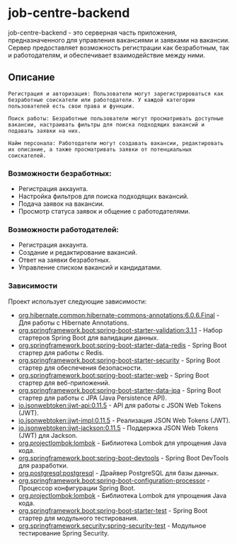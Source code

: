 # job-centre-backend 

job-centre-backend  - это серверная часть приложения, предназначенного для управления вакансиями и заявками на вакансии. Сервер предоставляет возможность регистрации как безработным, так и работодателям, и обеспечивает взаимодействие между ними.

## Описание

    Регистрация и авторизация: Пользователи могут зарегистрироваться как безработные соискатели или работодатели. У каждой категории пользователей есть свои права и функции.

    Поиск работы: Безработные пользователи могут просматривать доступные вакансии, настраивать фильтры для поиска подходящих вакансий и подавать заявки на них.

    Найм персонала: Работодатели могут создавать вакансии, редактировать их описание, а также просматривать заявки от потенциальных соискателей.

### Возможности безработных:

- Регистрация аккаунта.
- Настройка фильтров для поиска подходящих вакансий.
- Подача заявок на вакансии.
- Просмотр статуса заявок и общение с работодателями.

### Возможности работодателей:

- Регистрация аккаунта.
- Создание и редактирование вакансий.
- Ответ на заявки безработных.
- Управление списком вакансий и кандидатами.

### Зависимости

Проект использует следующие зависимости:

- [org.hibernate.common:hibernate-commons-annotations:6.0.6.Final](https://mvnrepository.com/artifact/org.hibernate.common/hibernate-commons-annotations/6.0.6.Final) - Для работы с Hibernate Annotations.
- [org.springframework.boot:spring-boot-starter-validation:3.1.1](https://mvnrepository.com/artifact/org.springframework.boot/spring-boot-starter-validation/3.1.1) - Набор стартеров Spring Boot для валидации данных.
- [org.springframework.boot:spring-boot-starter-data-redis](https://mvnrepository.com/artifact/org.springframework.boot/spring-boot-starter-data-redis) - Spring Boot стартер для работы с Redis.
- [org.springframework.boot:spring-boot-starter-security](https://mvnrepository.com/artifact/org.springframework.boot/spring-boot-starter-security) - Spring Boot стартер для обеспечения безопасности.
- [org.springframework.boot:spring-boot-starter-web](https://mvnrepository.com/artifact/org.springframework.boot/spring-boot-starter-web) - Spring Boot стартер для веб-приложений.
- [org.springframework.boot:spring-boot-starter-data-jpa](https://mvnrepository.com/artifact/org.springframework.boot/spring-boot-starter-data-jpa) - Spring Boot стартер для работы с JPA (Java Persistence API).
- [io.jsonwebtoken:jjwt-api:0.11.5](https://mvnrepository.com/artifact/io.jsonwebtoken/jjwt-api/0.11.5) - API для работы с JSON Web Tokens (JWT).
- [io.jsonwebtoken:jjwt-impl:0.11.5](https://mvnrepository.com/artifact/io.jsonwebtoken/jjwt-impl/0.11.5) - Реализация JSON Web Tokens (JWT).
- [io.jsonwebtoken:jjwt-jackson:0.11.5](https://mvnrepository.com/artifact/io.jsonwebtoken/jjwt-jackson/0.11.5) - Поддержка JSON Web Tokens (JWT) для Jackson.
- [org.projectlombok:lombok](https://mvnrepository.com/artifact/org.projectlombok/lombok) - Библиотека Lombok для упрощения Java кода.
- [org.springframework.boot:spring-boot-devtools](https://mvnrepository.com/artifact/org.springframework.boot/spring-boot-devtools) - Spring Boot DevTools для разработки.
- [org.postgresql:postgresql](https://mvnrepository.com/artifact/org.postgresql/postgresql) - Драйвер PostgreSQL для базы данных.
- [org.springframework.boot:spring-boot-configuration-processor](https://mvnrepository.com/artifact/org.springframework.boot/spring-boot-configuration-processor) - Процессор конфигурации Spring Boot.
- [org.projectlombok:lombok](https://mvnrepository.com/artifact/org.projectlombok/lombok) - Библиотека Lombok для упрощения Java кода.
- [org.springframework.boot:spring-boot-starter-test](https://mvnrepository.com/artifact/org.springframework.boot/spring-boot-starter-test) - Spring Boot стартер для модульного тестирования.
- [org.springframework.security:spring-security-test](https://mvnrepository.com/artifact/org.springframework.security/spring-security-test) - Модульное тестирование Spring Security.

